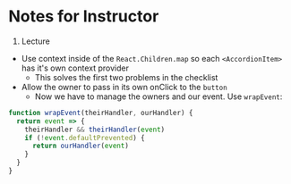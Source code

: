 # Notes for Instructor

1. Lecture

- Use context inside of the `React.Children.map` so each `<AccordionItem>` has it's own context provider
  - This solves the first two problems in the checklist
- Allow the owner to pass in its own onClick to the `button`
  - Now we have to manage the owners and our event. Use `wrapEvent`:

```js
function wrapEvent(theirHandler, ourHandler) {
  return event => {
    theirHandler && theirHandler(event)
    if (!event.defaultPrevented) {
      return ourHandler(event)
    }
  }
}
```
